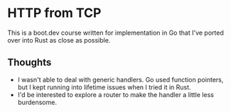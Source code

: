 # HTTP from TCP

This is a boot.dev course written for implementation in Go that I've ported over into Rust as close as possible.

## Thoughts
- I wasn't able to deal with generic handlers. Go used function pointers, but I kept running into lifetime issues when I tried it in Rust.
- I'd be interested to explore a router to make the handler a little less burdensome.
